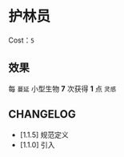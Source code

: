 # 护林员

Cost：`5`

## 效果

每 `蔓延` 小型生物 **7** 次获得 **1** 点 `灵感`

## CHANGELOG

- [1.1.5] 规范定义
- [1.1.0] 引入
